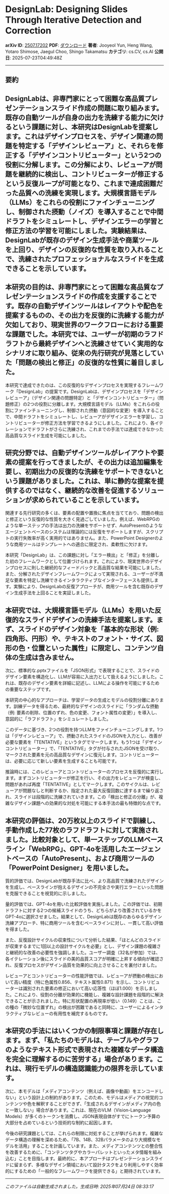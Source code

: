 # DesignLab: Designing Slides Through Iterative Detection and Correction

**arXiv ID**: [2507.17202](http://arxiv.org/abs/2507.17202v1)
**PDF**: [ダウンロード](http://arxiv.org/pdf/2507.17202v1.pdf)
**著者**: Jooyeol Yun, Heng Wang, Yotaro Shimose, Jaegul Choo, Shingo Takamatsu
**カテゴリ**: cs.CV, cs.AI
**公開日**: 2025-07-23T04:49:48Z

---

## 要約

## DesignLabは、非専門家にとって困難な高品質プレゼンテーションスライド作成の問題に取り組みます。既存の自動ツールが自身の出力を洗練する能力に欠けるという課題に対し、本研究はDesignLabを提案します。これはデザインプロセスを、デザイン関連の問題を特定する「デザインレビューア」と、それらを修正する「デザインコントリビューター」という2つの役割に分解します。この分解により、レビューアが問題を継続的に検出し、コントリビューターが修正するという反復ループが可能となり、これまで達成困難だった品質への洗練を実現します。大規模言語モデル（LLMs）をこれらの役割にファインチューニングし、制御された摂動（ノイズ）を導入することで中間ドラフトをシミュレートし、デザインエラーの学習と修正方法の学習を可能にしました。実験結果は、DesignLabが既存のデザイン生成手法や商業ツールを上回り、デザインの反復的な性質を取り入れることで、洗練されたプロフェッショナルなスライドを生成できることを示しています。

## 本研究の目的は、非専門家にとって困難な高品質なプレゼンテーションスライドの作成を支援することです。既存の自動デザインツールはレイアウトや配色を提案するものの、その出力を反復的に洗練する能力が欠如しており、現実世界のワークフローにおける重要な課題でした。本研究では、ユーザーが初期のラフドラフトから最終デザインへと洗練させていく実用的なシナリオに取り組み、従来の先行研究が見落としていた「問題の検出と修正」の反復的な性質に着目しました。

本研究で達成できたのは、この反復的なデザインプロセスを実現するフレームワーク「DesignLab」の提案です。DesignLabは、デザインプロセスを「デザインレビューア」（デザイン関連の問題特定）と「デザインコントリビューター」（問題修正）の2つの役割に分離します。大規模言語モデル（LLMs）をこれらの役割にファインチューニングし、制御された摂動（意図的な変更）を導入することで、中間ドラフトをシミュレートし、レビューアがデザインエラーを学習し、コントリビューターが修正方法を学習できるようにしました。これにより、各イテレーションでドラフトがさらに洗練され、これまでの手法では達成できなかった高品質なスライド生成を可能にしました。

## 研究分野では、自動デザインツールがレイアウトや要素の提案を行ってきましたが、その出力は追加編集を要し、初期出力の反復的な洗練をサポートできないという課題がありました。これは、単に静的な提案を提供するのではなく、継続的な改善を促進するソリューションが求められていることを示しています。

関連する先行研究の多くは、要素の配置や置換に焦点を当てており、問題の検出と修正という反復的な性質を大きく見過ごしていました。例えば、WebRPGのような単一ステップの手法は出力の洗練をサポートせず、AutoPresentのようなエージェントベースのシステムは理論的には反復をサポートしますが、スクリプトの実行失敗率が高く実用的ではありません。また、PowerPoint Designerのような商用ツールはテンプレートへの適合に限定され、柔軟性に欠けます。

本研究「DesignLab」は、この課題に対し「エラー検出」と「修正」を分離した初のフレームワークとして位置づけられます。これにより、現実世界のデザインプロセスに則した継続的なフィードバックと高品質な結果を可能にしました。また、分解されたデザインフレームワークによって実現される、ユーザーが不満足な要素を特定し洗練できるインタラクティブなインターフェースも提供します。実験により、DesignLabの反復アプローチが、商用ツールを含む既存のデザイン生成手法を上回ることを実証しました。

## 本研究では、大規模言語モデル（LLMs）を用いた反復的なスライドデザインの洗練手法を提案します。まず、スライドのデザイン対象を「基本的な形状（例: 四角形、円形）や、テキストのフォント・サイズ、図形の色・位置といった属性」に限定し、コンテンツ自体の生成は含みません。

次に、標準的な.pptxファイルを「JSON形式」で表現することで、スライドのデザイン要素を構造化し、LLMが容易に入出力として扱えるようにしました。これは、既存のデザイン要素を詳細に記述し、LLMによる操作を可能にするための重要なステップです。

本研究の中心的なアプローチは、学習データの生成とモデルの役割分離にあります。訓練データを得るため、最終的なデザインのスライドに「ランダムな摂動（例: 要素の削除、位置のずれ、色の変更、フォント属性の変更）」を導入し、意図的に「ラフドラフト」をシミュレートしました。

このデータに基づき、2つの役割を持つLLMをファインチューニングします。1つは「デザインレビューア」で、摂動されたスライドのJSONを入力とし、改善が必要な要素を「TENTATIVE」というタグでマークします。もう1つは「デザインコントリビューター」で、「TENTATIVE」タグが付与されたJSONを受け取り、マークされた要素を元の高品質なデザインに復元します。コントリビューターは、必要に応じて新しい要素を生成することも可能です。

推論時には、このレビューアとコントリビューターのプロセスを反復的に実行します。まずコントリビューターが修正を行い、その出力をレビューアが検査し、問題があれば再度「TENTATIVE」としてマークします。このサイクルは、レビューアが問題なしと判断するか、指定された最大反復回数に達するまで繰り返され、スライドは段階的に洗練されていきます。この「検出と修正の分離」が、複雑なデザイン課題への効果的な対処を可能にする本手法の最も特徴的な点です。

## 本研究の評価は、20万枚以上のスライドで訓練し、手動作成した77枚のラフドラフトに対して実施されました。比較対象として、単一ステップのLLMベースライン「WebRPG」、GPT-4oを活用したエージェントベースの「AutoPresent」、および商用ツールの「PowerPoint Designer」を用いました。

質的評価では、DesignLabが既存手法に比べ、より高品質で洗練されたデザインを生成し、ベースラインが抱えるデザインの不完全さや実行エラーといった問題を克服できることを視覚的に示しました。

量的評価では、GPT-4oを用いた比較評価を実施しました。この評価では、初期ドラフトに対する2つの候補スライドのうち、どちらがより改善されているかをGPT-4oに選択させました。結果として、DesignLabは既存のあらゆるデザイン洗練アプローチ、特に商用ツールを含むベースラインに対し、一貫して高い評価を得ました。

また、反復設計サイクルの収束性について分析した結果、「ほとんどのスライドが収束するまでに1回以上の設計サイクルを必要」とし、デザイン課題の複雑さと継続的な改善の必要性を強調しました。ユーザー調査（32名が参加）では、各イテレーション後にスライドの美的品質スコアが明確に上昇する傾向が確認され、反復プロセスがデザイン品質を効果的に向上させることを裏付けました。

レビューアとコントリビューターの性能評価では、レビューアが摂動の検出において高い精度（特に色属性0.856、テキスト属性0.871）を示し、コントリビューターは識別された要素の修正において高い応答性（ほぼ1.000）を示しました。これにより、役割の分離が効果的に機能し、複雑な設計課題を段階的に解決できることが示されました。特に形状配置の再現率が低い（0.149）ことは、この種の「微妙な位置ずれ」の検出が困難であると同時に、ユーザーによるインタラクティブなレビューの有用性を補完するものです。

## 本研究の手法にはいくつかの制限事項と課題が存在します。まず、「私たちのモデルは、テーブルやグラフのようなテキスト形式で表現された複雑なデータ構造を完全に理解するのに苦労する」場合があります。これは、現行モデルの構造認識能力の限界を示しています。

次に、本モデルは「メディアコンテンツ（例えば、画像や動画）をエンコードしない」という設計上の制約があります。このため、モデルはメディアの視覚的コンテンツや色を解釈することができず、「生成されるデザインがメディア内の色と一致しない」場合があります。これは、現在のVLM（Vision-Language Models）が多くのトークンを消費し、JSON表現自体がすでにトークン予算の大部分を占めているという技術的な制約に起因します。

今後の研究課題としては、これらの制限に対処することが挙げられます。複雑なデータ構造の理解を深めるため、「7B、14B、32Bパラメータのより大規模なモデルを活用」することを計画しています。また、メディアコンテンツとの整合性を改善するために、「コンテンツタグやカラーパレットといったメタ情報を組み込む」ことを目指します。最終的に、本アプローチはプレゼンテーションスライドに留まらず、多様なデザイン領域において設計タスクをより利用しやすく効率的にするための「一般的なフレームワークを提供できる」と期待されています。

---

*このファイルは自動生成されました。生成日時: 2025年07月24日 08:33:17*

